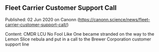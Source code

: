 ## Fleet Carrier Customer Support Call

Published: 02 Jun 2020 on Canonn (https://canonn.science/news/fleet-carrier-customer-support-call/)

Content: CMDR LCU No Fool Like One became stranded on the way to the Lemon Slice nebula and put in a call to the Brewer Corporation customer support line